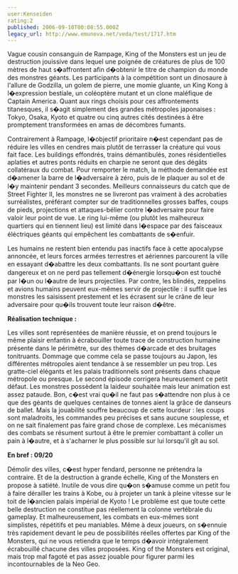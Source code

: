 ```yaml
---
user:Kenseiden
rating:2
published: 2006-09-10T00:08:55.000Z
legacy_url: http://www.emunova.net/veda/test/1717.htm
---
```

Vague cousin consanguin de Rampage, King of the Monsters est un jeu de destruction jouissive dans lequel une poignée de créatures de plus de 100 mètres de haut s�affrontent afin d�obtenir le titre de champion du monde des monstres géants. Les participants à la compétition sont un dinosaure à l'allure de Godzilla, un golem de pierre, une momie gluante, un King Kong à l�expression bestiale, un coléoptère mutant et un clone maléfique de Captain America. Quant aux rings choisis pour ces affrontements titanesques, il s�agit simplement des grandes métropoles japonaises : Tokyo, Osaka, Kyoto et quatre ou cinq autres cités destinées à être promptement transformées en amas de décombres fumants.  

  

Contrairement à Rampage, l�objectif prioritaire n�est cependant pas de réduire les villes en cendres mais plutôt de terrasser la créature qui vous fait face. Les buildings effondrés, trains démantibulés, zones résidentielles aplaties et autres ponts réduits en charpie ne seront que des dégâts collatéraux du combat. Pour remporter le match, la méthode demandée est d�amener la barre de l�adversaire à zéro, puis de le plaquer au sol et de l�y maintenir pendant 3 secondes. Meilleurs connaisseurs du catch que de Street Fighter II, les monstres ne se livreront pas vraiment à des acrobaties surréalistes, préférant compter sur de traditionnelles grosses baffes, coups de pieds, projections et attaques-bélier contre l�adversaire pour faire valoir leur point de vue. Le ring lui-même (ou plutôt les malheureux quartiers qui en tiennent lieu) est limité dans l�espace par des faisceaux éléctriques géants qui empêchent les combattants de s�enfuir.  

  

Les humains ne restent bien entendu pas inactifs face à cette apocalypse annoncée, et leurs forces armées terrestres et aériennes parcourent la ville en essayant d�abattre les deux combattants. Ils ne sont pourtant guère dangereux et on ne perd pas tellement d�énergie lorsqu�on est touché par l�un ou l�autre de leurs projectiles. Par contre, les blindés, zeppelins et avions humains peuvent eux-mêmes servir de projectile : il suffit que les monstres les saisissent prestement et les écrasent sur le crâne de leur adversaire pour qu�ils trouvent toute leur raison d�être.  

  

**Réalisation technique :**  

Les villes sont représentées de manière réussie, et on prend toujours le même plaisir enfantin à écrabouiller toute trace de construction humaine présente dans le périmètre, sur des thèmes d�arcade et des bruitages tonitruants. Dommage que comme cela se passe toujours au Japon, les différentes métropoles aient tendance à se ressembler un peu trop. Les gratte-ciel élégants et les palais traditionnels sont présents dans chaque métropole ou presque. Le second épisode corrigera heureusement ce petit défaut. Les monstres possèdent la laideur souhaitée mais leur animation est assez pataude. Bon, c�est vrai qu�il ne faut pas s�attendre non plus à ce que des géants de quelques centaines de tonnes aient la grâce de danseurs de ballet. Mais la jouabilité souffre beaucoup de cette lourdeur : les coups sont maladroits, les commandes peu précises et sans aucune souplesse, et on ne sait finalement pas faire grand chose de complexe. Les mécanismes des combats se résument surtout à être le premier combattant à coller un pain à l�autre, et à s'acharner le plus possible sur lui lorsqu'il gît au sol.  

  

**En bref : 09/20**  

Démolir des villes, c�est hyper fendard, personne ne prétendra la contraire. Et de la destruction à grande échelle, King of the Monsters en propose à satiété. Inutile de vous dire qu�on s�amuse comme un petit fou à faire dérailler les trains à Kobe, ou à projeter un tank à pleine vitesse sur le toit de l�ancien palais impérial de Kyoto ! Le problème est que toute cette belle destruction ne constitue pas réellement la colonne vertébrale du gameplay. Et malheureusement, les combats en eux-mêmes sont simplistes, répétitifs et peu maniables. Même à deux joueurs, on s�ennuie très rapidement devant le peu de possibilités réelles offertes par King of the Monsters, qui ne vous retiendra que le temps d�avoir intégralement écrabouillé chacune des villes proposées. King of the Monsters est original, mais trop mal fagoté et pas assez jouable pour figurer parmi les incontournables de la Neo Geo.